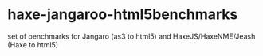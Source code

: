 haxe-jangaroo-html5benchmarks
=============================

set of benchmarks for Jangaro (as3 to html5) and HaxeJS/HaxeNME/Jeash (Haxe to html5)